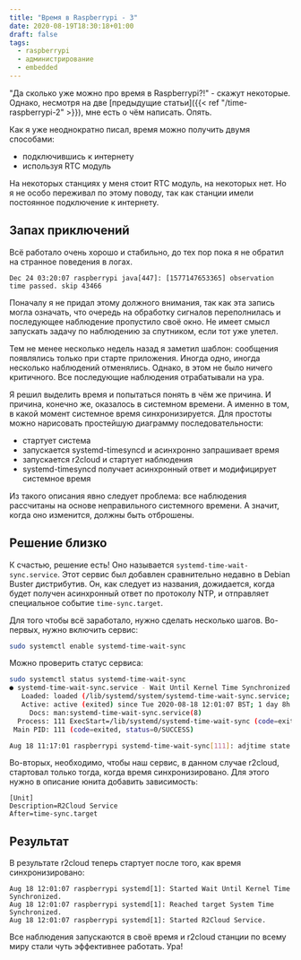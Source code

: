 ```yaml
---
title: "Время в Raspberrypi - 3"
date: 2020-08-19T18:30:18+01:00
draft: false
tags:
  - raspberrypi
  - администрирование
  - embedded
---
```


"Да сколько уже можно про время в Raspberrypi?!" - скажут некоторые. Однако, несмотря на две [предыдущие статьи]({{< ref "/time-raspberrypi-2" >}}), мне есть о чём написать. Опять.

Как я уже неоднократно писал, время можно получить двумя способами:

 * подключившись к интернету
 * используя RTC модуль
 
На некоторых станциях у меня стоит RTC модуль, на некоторых нет. Но я не особо переживал по этому поводу, так как станции имели постоянное подключение к интернету.

## Запах приключений

Всё работало очень хорошо и стабильно, до тех пор пока я не обратил на странное поведения в логах.

```
Dec 24 03:20:07 raspberrypi java[447]: [1577147653365] observation time passed. skip 43466
```

Поначалу я не придал этому должного внимания, так как эта запись могла означать, что очередь на обработку сигналов переполнилась и последующее наблюдение пропустило своё окно. Не имеет смысл запускать задачу по наблюдению за спутником, если тот уже улетел.

Тем не менее несколько недель назад я заметил шаблон: сообщения появлялись только при старте приложения. Иногда одно, иногда несколько наблюдений отменялись. Однако, в этом не было ничего критичного. Все последующие наблюдения отрабатывали на ура.

Я решил выделить время и попытаться понять в чём же причина. И причина, конечно же, оказалось в системном времени. А именно в том, в какой момент системное время синхронизируется. Для простоты можно нарисовать простейшую диаграмму последовательности:

 * стартует система
 * запускается systemd-timesyncd и асинхронно запрашивает время
 * запускается r2cloud и стартует наблюдения
 * systemd-timesyncd получает асинхронный ответ и модифицирует системное время

Из такого описания явно следует проблема: все наблюдения рассчитаны на основе неправильного системного времени. А значит, когда оно изменится, должны быть отброшены.

## Решение близко

К счастью, решение есть! Оно называется ```systemd-time-wait-sync.service```. Этот сервис был добавлен сравнительно недавно в Debian Buster дистрибутив. Он, как следует из названия, дожидается, когда будет получен асинхронный ответ по протоколу NTP, и отправляет специальное событие ```time-sync.target```.

Для того чтобы всё заработало, нужно сделать несколько шагов. Во-первых, нужно включить сервис:

```bash
sudo systemctl enable systemd-time-wait-sync
```

Можно проверить статус сервиса:

```bash
sudo systemctl status systemd-time-wait-sync
● systemd-time-wait-sync.service - Wait Until Kernel Time Synchronized
   Loaded: loaded (/lib/systemd/system/systemd-time-wait-sync.service; enabled; vendor preset: enabled)
   Active: active (exited) since Tue 2020-08-18 12:01:07 BST; 1 day 8h ago
     Docs: man:systemd-time-wait-sync.service(8)
  Process: 111 ExecStart=/lib/systemd/systemd-time-wait-sync (code=exited, status=0/SUCCESS)
 Main PID: 111 (code=exited, status=0/SUCCESS)

Aug 18 11:17:01 raspberrypi systemd-time-wait-sync[111]: adjtime state 5 status 40 time Tue 2020-08-18 10:17:01.037765 UTC
```

Во-вторых, необходимо, чтобы наш сервис, в данном случае r2cloud, стартовал только тогда, когда время синхронизировано. Для этого нужно в описание юнита добавить зависимость:

```
[Unit]
Description=R2Cloud Service
After=time-sync.target
```

## Результат

В результате r2cloud теперь стартует после того, как время синхронизировано:

```
Aug 18 12:01:07 raspberrypi systemd[1]: Started Wait Until Kernel Time Synchronized.
Aug 18 12:01:07 raspberrypi systemd[1]: Reached target System Time Synchronized.
Aug 18 12:01:07 raspberrypi systemd[1]: Started R2Cloud Service.
```

Все наблюдения запускаются в своё время и r2cloud станции по всему миру стали чуть эффективнее работать. Ура!